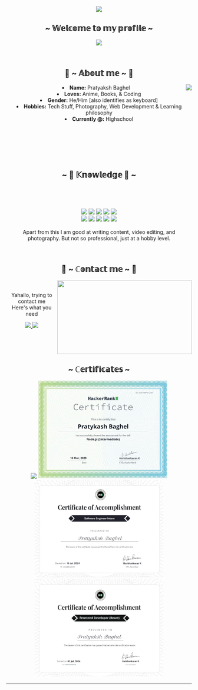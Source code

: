 <body>
  <center>
<!--   <img src="https://i.imgur.com/mPdJy1T.png"/>  -->
  <img src="https://t4.ftcdn.net/jpg/04/04/73/39/360_F_404733910_2mIXr6RbC5G3WZJFjopVsBaR3EOM6Bqy.jpg"/>
<br>
<h2 align="center">~ 𝕎𝕖𝕝𝕔𝕠𝕞𝕖 𝕥𝕠 𝕞𝕪 𝕡𝕣𝕠𝕗𝕚𝕝𝕖 ~</h2>
<div align="center">
  <p>
<!--      <img src="https://discord-readme-badge.vercel.app/api?id=1082682332047228928&nothing"/> -->
     <img src="https://lanyard.kyrie25.me/api/1082682332047228928?waveColor=8B8BFA&waveSpotifyColor=B48EF7&gradient=7E37F9-B48EF7-E568C4&imgStyle=square"  />
  </p>
  <br>
</div>
    <div align="center">
<!-- <img src="https://i.imgur.com/jx17oHT.gif"> -->
      </div>
<div>
<h2 align="center"> 🦊 ~ 𝔸𝕓𝕠𝕦𝕥 𝕞𝕖 ~ 🦊 </h2>
  <div align="center">
    <img src="https://i.pinimg.com/originals/57/86/da/5786dad6164fcc3fa4d74ba962265ad7.gif" align="right">
<!-- <img src="https://64.media.tumblr.com/e1f1c97123ae217eb731500e502e0083/tumblr_n9dxcikmIU1qc9zfzo7_r1_250.gif" align="right"> -->
  </div>
<li>
 <b>Name:</b> Pratyaksh Baghel
</li>
<li>
<b>Loves:</b> Anime, Books, & Coding
</li>
<li>
<b>Gender:</b> He/Him [also identifies as keyboard]
</li>
<li>
<b>Hobbies:</b> Tech Stuff, Photography, Web Development & Learning philosophy
</li>
<li>
<b>Currently @:</b> Highschool
</li>
<br><br><br>
</div>

<div>
<br>
  <br>
  <br>
<h2 align="center">~ 📇 𝕂𝕟𝕠𝕨𝕝𝕖𝕕𝕘𝕖 📇 ~</h2>
 <br>
<p>
  <!-- <div align="center">
  </div> -->
<!-- </div> -->
<div>
  <br>
<p align="center">
<!-- BADGES -->
<img src="https://img.shields.io/badge/html5%20-%23E34F26.svg?&style=for-the-badge&logo=html5&logoColor=white"/> 
<img src="https://img.shields.io/badge/css3%20-%231572B6.svg?&style=for-the-badge&logo=css3&logoColor=white"/>
<img src="https://img.shields.io/badge/JavaScript-F7DF1E?style=for-the-badge&logo=javascript&logoColor=black"/>
<img src="https://img.shields.io/badge/Python-14354C?style=for-the-badge&logo=python&logoColor=white"/>
<img src="https://img.shields.io/badge/Java-ED8B00?style=for-the-badge&logo=openjdk&logoColor=white"/>
<br>
<img src="https://img.shields.io/badge/MongoDB-4EA94B?style=for-the-badge&logo=mongodb&logoColor=white"/>
<img src="https://img.shields.io/badge/Tailwind_CSS-38B2AC?style=for-the-badge&logo=tailwind-css&logoColor=white"/>
<img src="https://img.shields.io/badge/React-20232A?style=for-the-badge&logo=react&logoColor=61DAFB"/>
<img src="https://img.shields.io/badge/node.js%20-%2343853D.svg?&style=for-the-badge&logo=node.js&logoColor=white"/> 
<img src="https://img.shields.io/badge/git%20-%23F05033.svg?&style=for-the-badge&logo=git&logoColor=white"/> 
<br>
<br>
<!-- Lil ABOUT MY SELF -->
Apart from this I am good at writing content, video editing, and photography. But not so professional, just at a hobby level.
</p>
<br>
<h2 align="center">           📝 ~ ℂ𝕠𝕟𝕥𝕒𝕔𝕥 𝕞𝕖 ~ 📝</h2>
  <div align="center">
<img src="https://pa1.aminoapps.com/6118/195bf952c21c16bf9d193d2f3d4de82fb12e4e9d_00.gif" align="right" width="365.5px" height="200px">
  </div>
<br>
<p align="center">Yahallo, trying to contact me<br>
Here's what you need
<br>
</p>
<p align="center">
<a href="mailto:pratykash.on@gmail.com" target="_blank">
<img src="https://img.shields.io/badge/Gmail-D14836?style=for-the-badge&logo=gmail&logoColor=white"/>
</a>
<a href="https://instagram.com/pratykash.ops" target="_blank">
  <img src="https://img.shields.io/badge/Instagram-E4405F?style=for-the-badge&logo=instagram&logoColor=white"/>
</a>
</p>
</div>
<br><br><br>
<div>
<h2 align="center">~ ℂ𝕖𝕣𝕥𝕚𝕗𝕚𝕔𝕒𝕥𝕖𝕤 ~</h2>
<div align="center">
  <p>
  <img src="https://github.com/Pratykash-ops/Pratykash-ops/blob/main/javascript_intermediate%20certificate_page-0001.jpg?raw=true" width="350">
    <img src="https://github.com/Pratykash-ops/Pratykash-ops/blob/main/nodejs_intermediate%20certificate_page-0001.jpg?raw=true" width="350">
    <img src="https://github.com/Pratykash-ops/Pratykash-ops/blob/main/software_engineer_intern%20certificate_page-0001.jpg?raw=true" width="350">
    <img src="https://github.com/Pratykash-ops/Pratykash-ops/blob/main/frontend_developer_react%20certificate_page-0001.jpg?raw=true" width="350">
  </p>
</div>
<hr>
</div>
</div>
    </center>
</body>

